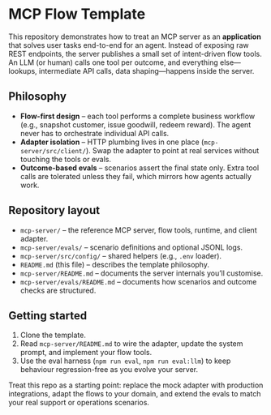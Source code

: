 # MCP Flow Template

This repository demonstrates how to treat an MCP server as an **application** that solves user tasks end-to-end for an agent. Instead of exposing raw REST endpoints, the server publishes a small set of intent-driven flow tools. An LLM (or human) calls one tool per outcome, and everything else—lookups, intermediate API calls, data shaping—happens inside the server.

## Philosophy
- **Flow-first design** – each tool performs a complete business workflow (e.g., snapshot customer, issue goodwill, redeem reward). The agent never has to orchestrate individual API calls.
- **Adapter isolation** – HTTP plumbing lives in one place (`mcp-server/src/client/`). Swap the adapter to point at real services without touching the tools or evals.
- **Outcome-based evals** – scenarios assert the final state only. Extra tool calls are tolerated unless they fail, which mirrors how agents actually work.

## Repository layout
- `mcp-server/` – the reference MCP server, flow tools, runtime, and client adapter.
- `mcp-server/evals/` – scenario definitions and optional JSONL logs.
- `mcp-server/src/config/` – shared helpers (e.g., `.env` loader).
- `README.md` (this file) – describes the template philosophy.
- `mcp-server/README.md` – documents the server internals you’ll customise.
- `mcp-server/evals/README.md` – documents how scenarios and outcome checks are structured.

## Getting started
1. Clone the template.
2. Read `mcp-server/README.md` to wire the adapter, update the system prompt, and implement your flow tools.
3. Use the eval harness (`npm run eval`, `npm run eval:llm`) to keep behaviour regression-free as you evolve your server.

Treat this repo as a starting point: replace the mock adapter with production integrations, adapt the flows to your domain, and extend the evals to match your real support or operations scenarios.
